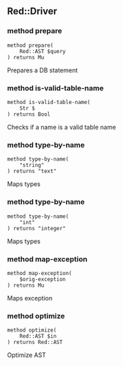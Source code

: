 Red::Driver
-----------

### method prepare

```perl6
method prepare(
    Red::AST $query
) returns Mu
```

Prepares a DB statement

### method is-valid-table-name

```perl6
method is-valid-table-name(
    Str $
) returns Bool
```

Checks if a name is a valid table name

### method type-by-name

```perl6
method type-by-name(
    "string"
) returns "text"
```

Maps types

### method type-by-name

```perl6
method type-by-name(
    "int"
) returns "integer"
```

Maps types

### method map-exception

```perl6
method map-exception(
    $orig-exception
) returns Mu
```

Maps exception

### method optimize

```perl6
method optimize(
    Red::AST $in
) returns Red::AST
```

Optimize AST

